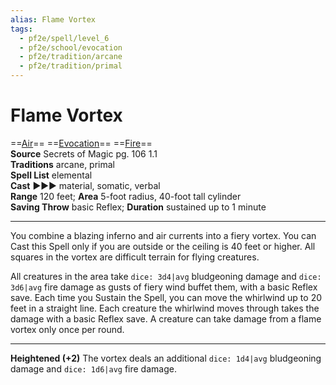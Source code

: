 ```yaml
---
alias: Flame Vortex
tags:
  - pf2e/spell/level_6
  - pf2e/school/evocation
  - pf2e/tradition/arcane
  - pf2e/tradition/primal
---
```


# Flame Vortex

==[Air](../../../Traits/Air.md)== ==[Evocation](../../../Traits/Evocation.md)== ==[Fire](../../../Traits/Fire.md)==  
__Source__ Secrets of Magic pg. 106 1.1  
**Traditions** arcane, primal  
**Spell List** elemental  
**Cast** ►►► material, somatic, verbal  
**Range** 120 feet; **Area** 5-foot radius, 40-foot tall cylinder  
**Saving Throw** basic Reflex; **Duration** sustained up to 1 minute

---

You combine a blazing inferno and air currents into a fiery vortex. You can Cast this Spell only if you are outside or the ceiling is 40 feet or higher. All squares in the vortex are difficult terrain for flying creatures.

All creatures in the area take `dice: 3d4|avg` bludgeoning damage and `dice: 3d6|avg` fire damage as gusts of fiery wind buffet them, with a basic Reflex save. Each time you Sustain the Spell, you can move the whirlwind up to 20 feet in a straight line. Each creature the whirlwind moves through takes the damage with a basic Reflex save. A creature can take damage from a flame vortex only once per round.

<hr>

**Heightened (+2)** The vortex deals an additional `dice: 1d4|avg` bludgeoning damage and `dice: 1d6|avg` fire damage.
